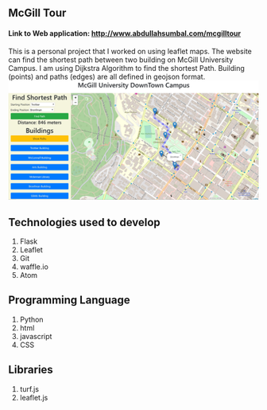 ## McGill Tour

#### Link to Web application: http://www.abdullahsumbal.com/mcgilltour 

This is a personal project that I worked on using leaflet maps. The website can find the shortest path between two building on McGill University Campus. I am using Dijkstra Algorithm to find the shortest Path. Building (points) and paths (edges) are all defined in geojson format.
 ![](image/interface.JPG)

## Technologies used to develop
1. Flask
2. Leaflet
3. Git
4. waffle.io
5. Atom

## Programming Language
1. Python
2. html
3. javascript
4. CSS

## Libraries
1. turf.js
2. leaflet.js
